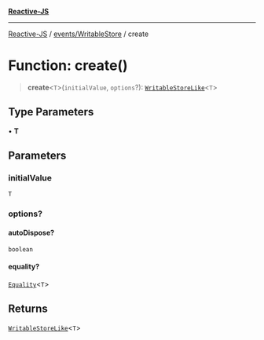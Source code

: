 [**Reactive-JS**](../../../README.md)

***

[Reactive-JS](../../../README.md) / [events/WritableStore](../README.md) / create

# Function: create()

> **create**\<`T`\>(`initialValue`, `options`?): [`WritableStoreLike`](../../interfaces/WritableStoreLike.md)\<`T`\>

## Type Parameters

• **T**

## Parameters

### initialValue

`T`

### options?

#### autoDispose?

`boolean`

#### equality?

[`Equality`](../../../functions/type-aliases/Equality.md)\<`T`\>

## Returns

[`WritableStoreLike`](../../interfaces/WritableStoreLike.md)\<`T`\>
